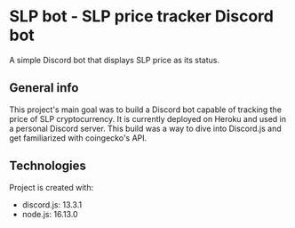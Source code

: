 # SLP bot - SLP price tracker Discord bot

A simple Discord bot that displays SLP price as its status.

## General info
This project's main goal was to build a Discord bot capable of tracking the price of SLP cryptocurrency. It is currently deployed on Heroku and used in a personal Discord server. 
This build was a way to dive into Discord.js and get familiarized with coingecko's API.
	
## Technologies
Project is created with:
* discord.js: 13.3.1
* node.js: 16.13.0
